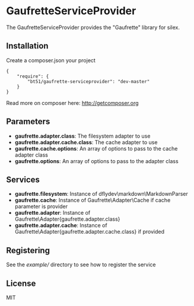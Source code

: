 GaufretteServiceProvider
================

The GaufretteServiceProvider provides the "Gaufrette" library for silex.

Installation
------------

Create a composer.json your project

    {
        "require": {
            "bt51/gaufrette-serviceprovider": "dev-master"
        }
    }

Read more on composer here: http://getcomposer.org

Parameters
----------

* **gaufrette.adapter.class**: The filesystem adapter to use
* **gaufrette.adapter.cache.class**: The cache adapter to use
* **gaufrette.cache.options**: An array of options to pass to the cache adapter class
* **gaufrette.options**: An array of options to pass to the adapter class

Services
--------

* **gaufrette.filesystem**: Instance of dflydev\markdown\MarkdownParser
* **gaufrette.cache**: Instance of Gaufrette\Adapter\Cache if cache parameter is provider
* **gaufrette.adapter**: Instance of Gaufrette\Adapter\{gaufrette.adapter.class}
* **gaufrette.adapter.cache**: Instance of Gaufrette\Adapter\{gaufrette.adapter.cache.class} if provided

Registering
----------

See the *example/* directory to see how to register the service

License
-------

MIT
